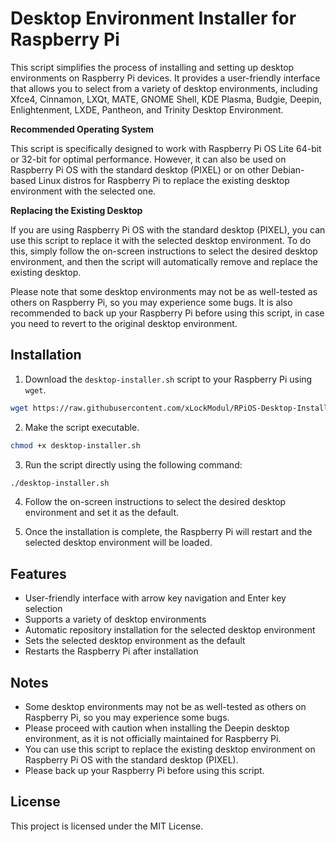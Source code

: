 # Desktop Environment Installer for Raspberry Pi

This script simplifies the process of installing and setting up desktop environments on Raspberry Pi devices. It provides a user-friendly interface that allows you to select from a variety of desktop environments, including Xfce4, Cinnamon, LXQt, MATE, GNOME Shell, KDE Plasma, Budgie, Deepin, Enlightenment, LXDE, Pantheon, and Trinity Desktop Environment.

**Recommended Operating System**

This script is specifically designed to work with Raspberry Pi OS Lite 64-bit or 32-bit for optimal performance. However, it can also be used on Raspberry Pi OS with the standard desktop (PIXEL) or on other Debian-based Linux distros for Raspberry Pi to replace the existing desktop environment with the selected one.

**Replacing the Existing Desktop**

If you are using Raspberry Pi OS with the standard desktop (PIXEL), you can use this script to replace it with the selected desktop environment. To do this, simply follow the on-screen instructions to select the desired desktop environment, and then the script will automatically remove and replace the existing desktop.

Please note that some desktop environments may not be as well-tested as others on Raspberry Pi, so you may experience some bugs. It is also recommended to back up your Raspberry Pi before using this script, in case you need to revert to the original desktop environment.

## Installation

1. Download the `desktop-installer.sh` script to your Raspberry Pi using `wget`.

```bash
wget https://raw.githubusercontent.com/xLockModul/RPiOS-Desktop-Installer-script/main/desktop-installer.sh
```

2. Make the script executable.

```bash
chmod +x desktop-installer.sh
```

3. Run the script directly using the following command:

```bash
./desktop-installer.sh
```

4. Follow the on-screen instructions to select the desired desktop environment and set it as the default.

5. Once the installation is complete, the Raspberry Pi will restart and the selected desktop environment will be loaded.

## Features

* User-friendly interface with arrow key navigation and Enter key selection
* Supports a variety of desktop environments
* Automatic repository installation for the selected desktop environment
* Sets the selected desktop environment as the default
* Restarts the Raspberry Pi after installation

## Notes

* Some desktop environments may not be as well-tested as others on Raspberry Pi, so you may experience some bugs.
* Please proceed with caution when installing the Deepin desktop environment, as it is not officially maintained for Raspberry Pi.
* You can use this script to replace the existing desktop environment on Raspberry Pi OS with the standard desktop (PIXEL).
* Please back up your Raspberry Pi before using this script.

## License

This project is licensed under the MIT License.
